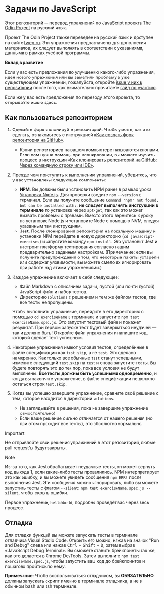 # Задачи по JavaScript

Этот репозиторий — перевод упражнений по JavaScript проекта [The Odin Project](https://github.com/TheOdinProject/javascript-exercises/) на русский язык.

Проект The Odin Project также переведён на русский язык и доступен на сайте [twep.ru](https://www.twep.ru/). Эти упражнения предназначены для дополнения материалов, их следует выполнять в соответствии с указаниями, данными в рамках учебной программы.

**Вклад в развитие**

Если у вас есть предложения по улучшению какого-либо упражнения, идея нового упражнения или вы заметили проблему в уже существующем упражнении, пожалуйста, откройте [issue у них в репозитории](https://github.com/TheOdinProject/javascript-exercises/) после того, как внимательно прочитаете [гайд по участию](https://github.com/TheOdinProject/javascript-exercises/blob/main/CONTRIBUTING.md).

Если же у вас есть предложения по переводу этого проекта, то открывайте ишью здесь.

## Как пользоваться репозиторием

1. Сделайте форк и клонируйте репозиторий. Чтобы узнать, как это сделать, ознакомьтесь с инструкцией [«Как создать форк репозитория на GitHub»](https://doka.guide/recipes/github-new-fork/).

   - Копии репозиториев на вашем компьютере называются клонами. Если вам нужна помощь при клонировании, вы можете изучить процесс в инструкции [«Как клонировать репозиторий на GitHub: Через командную строку или IDE»](https://thecode.media/git-clone/).

2. Прежде чем приступить к выполнению упражнений, убедитесь, что у вас установлены следующие компоненты:

   - **NPM**. Вы должны были установить NPM ранее в рамках урока [Установка Node.js](https://www.twep.ru/js/js-basics/installing-node-js/). Для проверки введите `npm --version` в терминал. Если вы получите сообщение `Command 'npm' not found, but can be installed with:`, **не следует выполнять инструкции в терминале** по установке через `apt-get`, так как это может вызвать проблемы с правами. Вместо этого вернитесь к уроку по установке Node.js и установите Node с помощью NVM, следуя указанным там инструкциям.
   - **Jest**. После клонирования репозитория на локальную машину и установки NPM перейдите в новую директорию (`cd javascript-exercises`) и запустите команду `npm install`. Это установит Jest и настроит платформу тестирования согласно нашим предварительно заданным настройкам. (Примечание: если вы получите предупреждения о том, что некоторые пакеты устарели или содержат уязвимости, вы можете смело их игнорировать при работе над этими упражнениями.)

3. Каждое упражнение включает в себя следующее:

   - Файл Markdown с описанием задачи, пустой (или почти пустой) JavaScript-файл и набор тестов.
   - Директорию `solutions` с решением и тем же файлом тестов, где все тесты не пропущены.

   Чтобы выполнить упражнение, перейдите в его директорию с помощью `cd exerciseName` в терминале и запустите `npm test exerciseName.spec.js`. Это запустит тестовый файл и покажет результат. При первом запуске тест будет завершаться неудачей — так и должно быть! Откройте файл упражнения и напишите код, который сделает тест успешным.

4. Некоторые упражнения имеют условия тестов, определённые в файле спецификации как `test.skip`, а не `test`. Это сделано намеренно. Как только все обычные `test` станут успешными, измените следующий `test.skip` на `test` и снова запустите тесты. Вы будете повторять это до тех пор, пока все условия не будут выполнены. **Все тесты должны быть успешными одновременно**, и когда вы закончите упражнение, в файле спецификации не должно остаться строк `test.skip`.

5. Когда вы успешно завершите упражнение, сравните своё решение с тем, которое находится в директории `solutions`.
   - Не заглядывайте в решения, пока не завершите упражнение самостоятельно!
   - Если ваше решение сильно отличается от нашего решения (но при этом проходит все тесты), это абсолютно нормально.

> [!IMPORTANT]  
> Не отправляйте свои решения упражнений в этот репозиторий, любые pull request'ы будут закрыты.

> [!NOTE]  
> Из-за того, как Jest обрабатывает неудачные тесты, он может вернуть код выхода 1, если какие-либо тесты провалились. NPM интерпретирует это как ошибку, и вы можете увидеть сообщения `npm ERR!` после выполнения Jest. Эти сообщения можно игнорировать, либо вы можете запустить тесты с флагом `--silent`: `npm test exerciseName.spec.js --silent`, чтобы скрыть ошибки.

Первое упражнение, `helloWorld`, подробно проведёт вас через весь процесс.

## Отладка

Для отладки функций вы можете запускать тесты в терминале отладчика Visual Studio Code. Открыть его можно, нажав на значок "Run and Debug" слева или нажав <kbd>Ctrl</kbd> + <kbd>Shift</kbd> + <kbd>D</kbd>, затем выбрав «JavaScript Debug Terminal». Вы сможете ставить брейкпоинты так же, как это делается в Chrome DevTools. Затем выполните `npm test exerciseName.spec.js`, чтобы запустить ваш код до брейкпоинтов и пошагово пройтись по нему.

**Примечание**: Чтобы воспользоваться отладчиком, вы **ОБЯЗАТЕЛЬНО** должны запускать скрипт именно в терминале отладчика, а не в обычном bash или zsh терминале.
